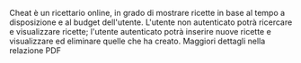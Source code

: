 Cheat è un ricettario online, in grado di mostrare ricette in base al tempo a disposizione e al budget dell'utente.
L'utente non autenticato potrà ricercare e visualizzare ricette; l'utente autenticato potrà inserire nuove ricette e visualizzare ed eliminare quelle che ha creato.
Maggiori dettagli nella relazione PDF
